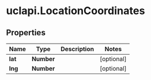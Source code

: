 # uclapi.LocationCoordinates

## Properties

Name | Type | Description | Notes
------------ | ------------- | ------------- | -------------
**lat** | **Number** |  | [optional] 
**lng** | **Number** |  | [optional] 


